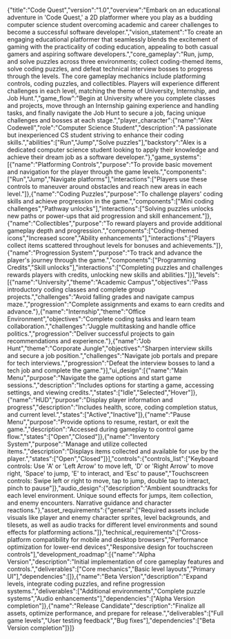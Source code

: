 {"title":"Code Quest","version":"1.0","overview":"Embark on an educational adventure in 'Code Quest,' a 2D platformer where you play as a budding computer science student overcoming academic and career challenges to become a successful software developer.","vision_statement":"To create an engaging educational platformer that seamlessly blends the excitement of gaming with the practicality of coding education, appealing to both casual gamers and aspiring software developers.","core_gameplay":"Run, jump, and solve puzzles across three environments; collect coding-themed items, solve coding puzzles, and defeat technical interview bosses to progress through the levels. The core gameplay mechanics include platforming controls, coding puzzles, and collectibles. Players will experience different challenges in each level, matching the theme of University, Internship, and Job Hunt.","game_flow":"Begin at University where you complete classes and projects, move through an Internship gaining experience and handling tasks, and finally navigate the Job Hunt to secure a job, facing unique challenges and bosses at each stage.","player_character":{"name":"Alex Codewell","role":"Computer Science Student","description":"A passionate but inexperienced CS student striving to enhance their coding skills.","abilities":["Run","Jump","Solve puzzles"],"backstory":"Alex is a dedicated computer science student looking to apply their knowledge and achieve their dream job as a software developer."},"game_systems":[{"name":"Platforming Controls","purpose":"To provide basic movement and navigation for the player through the game levels.","components":["Run","Jump","Navigate platforms"],"interactions":["Players use these controls to maneuver around obstacles and reach new areas in each level."]},{"name":"Coding Puzzles","purpose":"To challenge players' coding skills and achieve progression in the game.","components":["Mini coding challenges","Pathway unlocks"],"interactions":["Solving puzzles unlocks new paths or power-ups that aid progression and skill enhancement."]},{"name":"Collectibles","purpose":"To reward players and provide additional gameplay depth and progression.","components":["Coding-themed icons","Increased score","Ability enhancements"],"interactions":["Players collect items scattered throughout levels for bonuses and achievements."]},{"name":"Progression System","purpose":"To track and advance the player's journey through the game.","components":["Programming Credits","Skill unlocks"],"interactions":["Completing puzzles and challenges rewards players with credits, unlocking new skills and abilities."]}],"levels":[{"name":"University","theme":"Academic Campus","objectives":"Pass introductory coding classes and complete group projects.","challenges":"Avoid falling grades and navigate campus maze.","progression":"Complete assignments and exams to earn credits and advance."},{"name":"Internship","theme":"Office Environment","objectives":"Complete coding tasks and learn team collaboration.","challenges":"Juggle multitasking and handle office politics.","progression":"Deliver successful projects to gain recommendations and experience."},{"name":"Job Hunt","theme":"Corporate Jungle","objectives":"Sharpen interview skills and secure a job position.","challenges":"Navigate job portals and prepare for tech interviews.","progression":"Defeat the interview bosses to land a tech job and complete the game."}],"ui_design":[{"name":"Main Menu","purpose":"Navigate the game options and start game sessions.","description":"Includes options for starting a game, accessing settings, and viewing credits.","states":["Idle","Selected","Hover"]},{"name":"HUD","purpose":"Display player information and progress","description":"Includes health, score, coding completion status, and current level.","states":["Active","Inactive"]},{"name":"Pause Menu","purpose":"Provide options to resume, restart, or exit the game.","description":"Accessed during gameplay to control game flow.","states":["Open","Closed"]},{"name":"Inventory System","purpose":"Manage and utilize collected items.","description":"Displays items collected and available for use by the player.","states":["Open","Closed"]}],"controls":{"controls_list":["Keyboard controls: Use 'A' or 'Left Arrow' to move left, 'D' or 'Right Arrow' to move right, 'Space' to jump, 'E' to interact, and 'Esc' to pause","Touchscreen controls: Swipe left or right to move, tap to jump, double tap to interact, pinch to pause"]},"audio_design":{"description":"Ambient soundtracks for each level environment. Unique sound effects for jumps, item collection, and enemy encounters. Narrative guidance and character reactions."},"asset_requirements":{"general":["Required assets include visuals like player and enemy character sprites, level backgrounds, and tilesets, as well as audio tracks for different level environments and sound effects for platforming actions."]},"technical_requirements":["Cross-platform compatibility for mobile and desktop browsers","Performance optimization for lower-end devices","Responsive design for touchscreen controls"],"development_roadmap":[{"name":"Alpha Version","description":"Initial implementation of core gameplay features and controls.","deliverables":["Core mechanics","Basic level layouts","Primary UI"],"dependencies":[]},{"name":"Beta Version","description":"Expand levels, integrate coding puzzles, and refine progression systems.","deliverables":["Additional environments","Complete puzzle systems","Audio enhancements"],"dependencies":["Alpha Version completion"]},{"name":"Release Candidate","description":"Finalize all assets, optimize performance, and prepare for release.","deliverables":["Full game levels","User testing feedback","Bug fixes"],"dependencies":["Beta Version completion"]}]}